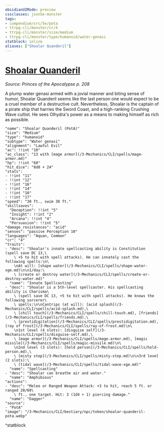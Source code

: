 ```yaml
---
obsidianUIMode: preview
cssclasses: json5e-monster
tags:
- compendium/src/5e/pota
- ttrpg-cli/monster/cr/4
- ttrpg-cli/monster/size/medium
- ttrpg-cli/monster/type/humanoid/water-genasi
statblock: inline
aliases: ["Shoalar Quanderil"]
---
```

# [Shoalar Quanderil](3-Mechanics\CLI\bestiary\npc/shoalar-quanderil-pota.md)
*Source: Princes of the Apocalypse p. 208*  

A plump water genasi armed with a jovial manner and biting sense of humor, Shoalar Quanderil seems like the last person one would expect to be a cruel member of a destructive cult. Nevertheless, Shoalar is the captain of a pirate ship that harries the Sword Coast, and a high-ranking Crushing Wave cultist. He sees Olhydra's power as a means to making himself as rich as possible.

```statblock
"name": "Shoalar Quanderil (PotA)"
"size": "Medium"
"type": "humanoid"
"subtype": "Water genasi"
"alignment": "Lawful Evil"
"ac": !!int "10"
"ac_class": "13 with [mage armor](/3-Mechanics/CLI/spells/mage-armor.md)"
"hp": !!int "60"
"hit_dice": "8d8 + 24"
"stats":
- !!int "11"
- !!int "12"
- !!int "16"
- !!int "14"
- !!int "10"
- !!int "17"
"speed": "30 ft., swim 30 ft."
"skillsaves":
  "Deception": !!int "5"
  "Insight": !!int "2"
  "Arcana": !!int "4"
  "Persuasion": !!int "5"
"damage_resistances": "acid"
"senses": "passive Perception 10"
"languages": "Aquan, Common"
"cr": "4"
"traits":
- "desc": "Shoalar's innate spellcasting ability is Constitution (spell save DC 13,\
    \ +5 to hit with spell attacks). He can innately cast the following spells:\n\
    \nAt will: [shape water](/3-Mechanics/CLI/spells/shape-water-xge.md)\n\n1/day:\
    \ [create or destroy water](/3-Mechanics/CLI/spells/create-or-destroy-water.md)"
  "name": "Innate Spellcasting"
- "desc": "Shoalar is a 5th-level spellcaster. His spellcasting ability is Charisma\
    \ (spell save DC 13, +5 to hit with spell attacks). He knows the following sorcerer\
    \ spells:\n\nCantrips (at will): [acid splash](/3-Mechanics/CLI/spells/acid-splash.md),\
    \ [chill touch](/3-Mechanics/CLI/spells/chill-touch.md), [friends](/3-Mechanics/CLI/spells/friends.md),\
    \ [prestidigitation](/3-Mechanics/CLI/spells/prestidigitation.md), [ray of frost](/3-Mechanics/CLI/spells/ray-of-frost.md)\n\
    \n1st level (4 slots): [disguise self](/3-Mechanics/CLI/spells/disguise-self.md),\
    \ [mage armor](/3-Mechanics/CLI/spells/mage-armor.md), [magic missile](/3-Mechanics/CLI/spells/magic-missile.md)\n\
    \n2nd level (3 slots): [hold person](/3-Mechanics/CLI/spells/hold-person.md),\
    \ [misty step](/3-Mechanics/CLI/spells/misty-step.md)\n\n3rd level (2 slots):\
    \ [tidal wave](/3-Mechanics/CLI/spells/tidal-wave-xge.md)"
  "name": "Spellcasting"
- "desc": "Shoalar can breathe air and water."
  "name": "Amphibious"
"actions":
- "desc": "Melee or Ranged Weapon Attack: +3 to hit, reach 5 ft. or ranged 20/60\
    \ ft., one target. Hit: 3 (1d4 + 1) piercing damage."
  "name": "Dagger"
"source":
- "PotA"
"image": "/3-Mechanics/CLI/bestiary/npc/token/shoalar-quanderil-pota.webp"
```
^statblock